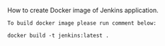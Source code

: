 How to create Docker image of Jenkins application. 


	To build docker image please run comment below:
	
	docker build -t jenkins:latest .	
